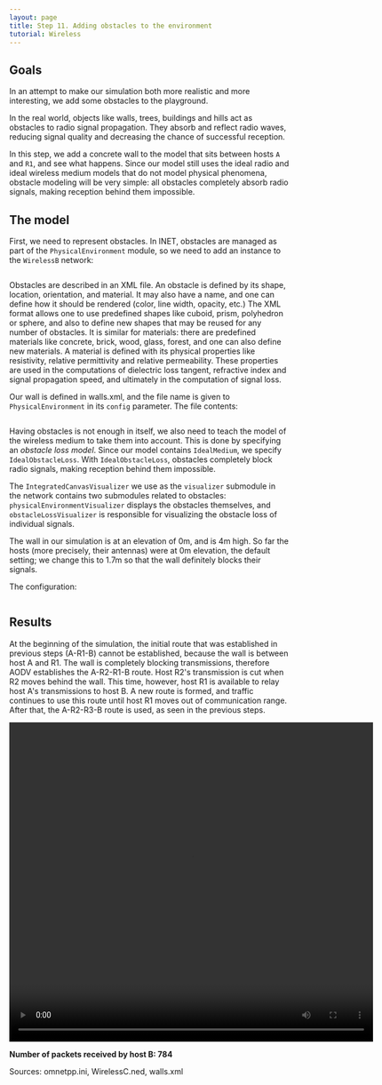 ```yaml
---
layout: page
title: Step 11. Adding obstacles to the environment
tutorial: Wireless
---
```


## Goals

In an attempt to make our simulation both more realistic and more
interesting, we add some obstacles to the playground.

In the real world, objects like walls, trees, buildings and hills act as
obstacles to radio signal propagation. They absorb and reflect radio waves,
reducing signal quality and decreasing the chance of successful reception.

In this step, we add a concrete wall to the model that sits between hosts `A`
and `R1`, and see what happens. Since our model still uses the ideal radio
and ideal wireless medium models that do not model physical phenomena,
obstacle modeling will be very simple: all obstacles completely absorb
radio signals, making reception behind them impossible.

## The model

First, we need to represent obstacles. In INET, obstacles are managed as
part of the `PhysicalEnvironment` module, so we need to add an instance to
the `WirelessB` network:

<p><pre class="snippet" src="../WirelessC.ned" from="network WirelessC" until="####"></pre></p>

Obstacles are described in an XML file. An obstacle is defined by its
shape, location, orientation, and material. It may also have a name, and
one can define how it should be rendered (color, line width, opacity, etc.)
The XML format allows one to use predefined shapes like cuboid, prism,
polyhedron or sphere, and also to define new shapes that may be reused for
any number of obstacles. It is similar for materials: there are predefined
materials like concrete, brick, wood, glass, forest, and one can also
define new materials. A material is defined with its physical properties
like resistivity, relative permittivity and relative permeability. These
properties are used in the computations of dielectric loss tangent,
refractive index and signal propagation speed, and ultimately in the
computation of signal loss.

Our wall is defined in walls.xml, and the file name is given to
`PhysicalEnvironment` in its `config` parameter. The file contents:

<p><pre class="snippet" src="../walls.xml"></pre></p>

Having obstacles is not enough in itself, we also need to teach the model
of the wireless medium to take them into account. This is done by
specifying an <i>obstacle loss model</i>. Since our model contains
`IdealMedium`, we specify `IdealObstacleLoss`. With `IdealObstacleLoss`,
obstacles completely block radio signals, making reception behind them
impossible.

The `IntegratedCanvasVisualizer` we use as the `visualizer` submodule in
the network contains two submodules related to obstacles:
`physicalEnvironmentVisualizer` displays the obstacles themselves, and
`obstacleLossVisualizer` is responsible for visualizing the obstacle loss of
individual signals.

The wall in our simulation is at an elevation of 0m, and is 4m high. So far
the hosts (more precisely, their antennas) were at 0m elevation, the default
setting; we change this to 1.7m so that the wall definitely blocks their signals.

The configuration:

<p><pre class="snippet" src="../omnetpp.ini" from="\[Config Wireless11\]" until="####"></pre></p>

## Results

At the beginning of the simulation, the initial route that was established in
previous steps (A-R1-B) cannot be established, because the wall is between host
A and R1. The wall is completely blocking transmissions, therefore AODV
establishes the A-R2-R1-B route. Host R2's transmission is cut when R2 moves
behind the wall. This time, however, host R1 is available to relay host A's
transmissions to host B. A new route is formed, and traffic continues to use
this route until host R1 moves out of communication range. After that, the
A-R2-R3-B route is used, as seen in the previous steps.

<p><video autoplay loop controls onclick="this.paused ? this.play() : this.pause();" src="wireless-step11-1.mp4" width="655" height="575"></video></p>
<!--internal video recording, animation and playback speed 1, fadeOut animation time 1.5s-->

**Number of packets received by host B: 784**

Sources: omnetpp.ini, WirelessC.ned, walls.xml

